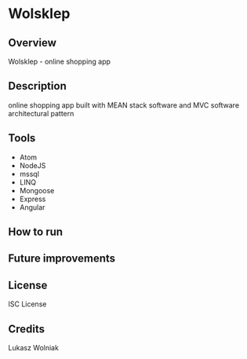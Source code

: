 # Wolsklep

## Overview 
Wolsklep - online shopping app

## Description
online shopping app built with MEAN stack software and MVC software architectural pattern

## Tools 
- Atom
- NodeJS
- mssql
- LINQ
- Mongoose
- Express
- Angular

## How to run


## Future improvements

## License 
ISC License

## Credits
Lukasz Wolniak
